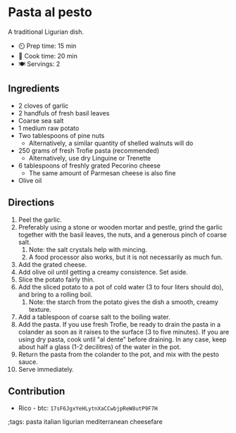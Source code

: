 # Pasta al pesto

A traditional Ligurian dish.

- ⏲️ Prep time: 15 min
- 🍳 Cook time: 20 min
- 🍽️ Servings: 2

## Ingredients

- 2 cloves of garlic
- 2 handfuls of fresh basil leaves
- Coarse sea salt
- 1 medium raw potato
- Two tablespoons of pine nuts
  - Alternatively, a similar quantity of shelled walnuts will do
- 250 grams of fresh Trofie pasta (recommended)
  - Alternatively, use dry Linguine or Trenette
- 6 tablespoons of freshly grated Pecorino cheese
  - The same amount of Parmesan cheese is also fine
- Olive oil

## Directions

1. Peel the garlic.
2. Preferably using a stone or wooden mortar and pestle, grind the garlic
   together with the basil leaves, the nuts, and a generous pinch of coarse salt.
   1. Note: the salt crystals help with mincing.
   2. A food processor also works, but it is not necessarily as much fun.
3. Add the grated cheese.
4. Add olive oil until getting a creamy consistence. Set aside.
5. Slice the potato fairly thin.
6. Add the sliced potato to a pot of cold water (3 to four liters should do),
   and bring to a rolling boil.
   1. Note: the starch from the potato gives the dish a smooth, creamy texture.
7. Add a tablespoon of coarse salt to the boiling water.
8. Add the pasta. If you use fresh Trofie, be ready to drain the pasta in a
   colander as soon as it raises to the surface (3 to five minutes). If you are
   using dry pasta, cook until "al dente" before draining.
   In any case, keep about half a glass (1-2 decilitres) of the water in the
   pot.
9. Return the pasta from the colander to the pot, and mix with the pesto
   sauce.
11. Serve immediately.

## Contribution

- Rico -        btc: `17sF6JgxYeHLytnXaCCwbjpReW8utP9F7H`

;tags: pasta italian ligurian mediterranean cheesefare

